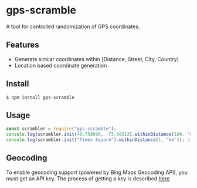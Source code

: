 # gps-scramble

A tool for controlled randomization of GPS coordinates.

## Features

- Generate similar coordinates within [Distance, Street, City, Country]
- Location based coordinate generation

## Install

```console
$ npm install gps-scramble
```

## Usage

```js
const scrambler = require("gps-scramble");
console.log(scrambler.init(40.758896, -73.98513).withinDistance(100, "m")); // within a 100 meters from Times Square
console.log(scrambler.init("Times Square").withinDistance(1, "km")); // somewhere in New York
```

## Geocoding

To enable geocoding support (powered by Bing Maps Geocoding API), you must get an API key.
The process of getting a key is described [here](https://docs.microsoft.com/en-us/bingmaps/getting-started/bing-maps-dev-center-help/getting-a-bing-maps-key)
